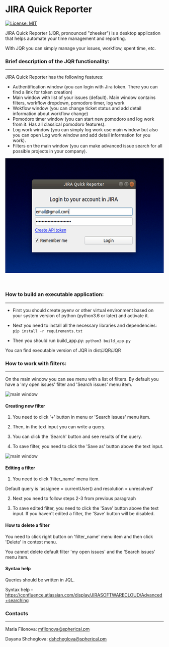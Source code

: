 # JIRA Quick Reporter
[![License: MIT](https://img.shields.io/badge/License-MIT-yellow.svg)](https://github.com/sphericalpm/jira-quick-reporter/blob/master/LICENSE)


JIRA Quick Reporter (JQR, pronounced "zheeker") is a desktop application that helps automate your time management and reporting.

With JQR you can simply manage your issues, workflow, spent time, etc.
&nbsp;


### Brief description of the JQR functionality:
------------
JIRA Quick Reporter has the following features:
* Authentification window (you can login with Jira token. There you can find a link for token creation)
* Main window with list of your issues (default). Main window contains filters, workflow dropdown, pomodoro timer, log work
* Wokflow window (you can change ticket status and add detail information about workflow change)
* Pomodoro timer window (you can start new pomodoro and log work from it. Has all classical pomodoro features).
* Log work window (you can simply log work use main window but also you can open Log work window and add detail information for you work).
* Filters on the main window (you can make advanced issue search for all possible projects in your company).

![](static/JQR_preview.gif)

&nbsp;

### How to build an executable application:
------------
* First you should create pyenv or other virtual environment based on your system version of python (python3.6 or later) and activate it.

* Next you need to install all the necessary libraries and dependencies:
```pip install -r requirements.txt```

* Then you should run build_app.py:
```python3 build_app.py```

You can find executable version of JQR in dist/JQR/JQR
&nbsp;

### How to work with filters:
-------------
On the main window you can see menu with a list of filters.
By default you have a 'my open issues' filter and 'Search issues' menu item.

![main window](https://i.ibb.co/ZWXvk5K/image-2019-10-30-18-12-19.png)


#### Creating new filter
1. You need to click '+' button in menu or 'Search issues' menu item.

2. Then, in the text input you can write a query.

3. You can click the 'Search' button and see results of the query.

4. To save filter, you need to click the 'Save as' button above the text input.

![main window](https://i.ibb.co/5kYLSmm/image.png)


#### Editing a filter

1. You need to click 'filter_name' menu item.

Default query is 'assignee = currentUser() and resolution = unresolved'

2. Next you need to follow steps 2-3 from previous paragraph

3. To save edited filter, you need to click the 'Save' button above the text input.
    If you haven't edited a filter, the 'Save' button will be disabled.


#### How to delete a filter

You need to click right button on 'filter_name' menu item and then click 'Delete' in context menu.

You cannot delete default filter 'my open issues' and the 'Search issues' menu item.

#### Syntax help

Queries should be written in JQL.

Syntax help - https://confluence.atlassian.com/display/JIRASOFTWARECLOUD/Advanced+searching
&nbsp;


### Contacts
-------------

Maria Filonova: <mfilonova@spherical.pm>

Dayana Shcheglova: <dshcheglova@spherical.pm>
